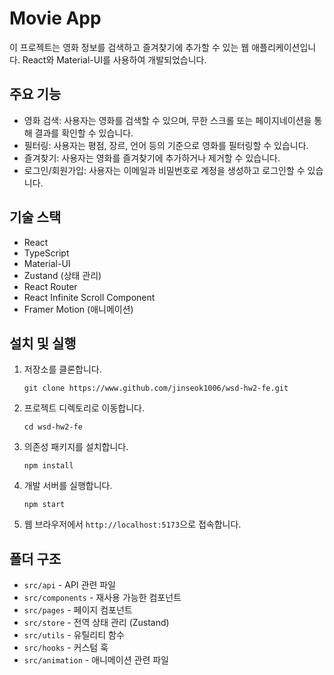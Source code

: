 # Movie App

이 프로젝트는 영화 정보를 검색하고 즐겨찾기에 추가할 수 있는 웹 애플리케이션입니다. React와 Material-UI를 사용하여 개발되었습니다.

## 주요 기능

- 영화 검색: 사용자는 영화를 검색할 수 있으며, 무한 스크롤 또는 페이지네이션을 통해 결과를 확인할 수 있습니다.
- 필터링: 사용자는 평점, 장르, 언어 등의 기준으로 영화를 필터링할 수 있습니다.
- 즐겨찾기: 사용자는 영화를 즐겨찾기에 추가하거나 제거할 수 있습니다.
- 로그인/회원가입: 사용자는 이메일과 비밀번호로 계정을 생성하고 로그인할 수 있습니다.

## 기술 스택

- React
- TypeScript
- Material-UI
- Zustand (상태 관리)
- React Router
- React Infinite Scroll Component
- Framer Motion (애니메이션)

## 설치 및 실행

1. 저장소를 클론합니다.
   ```
   git clone https://www.github.com/jinseok1006/wsd-hw2-fe.git
   ```

2. 프로젝트 디렉토리로 이동합니다.
   ```
   cd wsd-hw2-fe
   ```

3. 의존성 패키지를 설치합니다.
   ```
   npm install
   ```

4. 개발 서버를 실행합니다.
   ```
   npm start
   ```

5. 웹 브라우저에서 `http://localhost:5173`으로 접속합니다.

## 폴더 구조

- `src/api` - API 관련 파일
- `src/components` - 재사용 가능한 컴포넌트
- `src/pages` - 페이지 컴포넌트
- `src/store` - 전역 상태 관리 (Zustand)
- `src/utils` - 유틸리티 함수
- `src/hooks` - 커스텀 훅
- `src/animation` - 애니메이션 관련 파일

